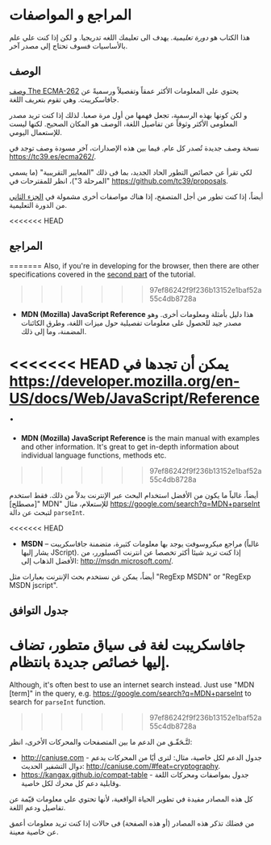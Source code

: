 # المراجع و المواصفات

هذا الكتاب هو _دورة تعليمية_. يهدف الى تعليمك اللغه تدريجيا. و لكن إذا كنت علي علم بالأساسيات فسوف تحتاج إلى مصدر آخر.

## الوصف

[وصف The ECMA-262](https://www.ecma-international.org/publications/standards/Ecma-262.htm) يحتوي على المعلومات الأكثر عمقاً وتفصيلاً ورسميةً عن جافاسكريبت. وهي تقوم بتعريف اللغة.

و لكن كونها بهذه الرسمية، تجعل فهمها من أول مرة صعبا. لذلك إذا كنت تريد مصدر المعلومى الأكثر وثوقاً عن تفاصيل اللغة، الوصف هو المكان الصحيح. لكنها ليست للإستعمال اليومي.

نسخة وصف جديدة تُصدر كل عام. فيما بين هذه الإصدارات، آخر مسودة وصف توجد في <https://tc39.es/ecma262/>.

لكي تقرأ عن خصائص التطور الحاد الجديد، بما فى ذلك "المعايير التقريبية" (ما يسمي "المرحلة 3")، انظر للمقترحات في <https://github.com/tc39/proposals>.

أيضاً، إذا كنت تطور من أجل المتصفح، إذا هناك مواصفات أخرى مشمولة في [الجزء الثاني](info:browser-environment) من الدورة التعليمية.

<<<<<<< HEAD
## المراجع
=======
Also, if you're in developing for the browser, then there are other specifications covered in the [second part](info:browser-environment) of the tutorial.
>>>>>>> 97ef86242f9f236b13152e1baf52a55c4db8728a

- **MDN (Mozilla) JavaScript Reference** هذا دليل بأمثلة ومعلومات أخرى. وهو مصدر جيد للحصول على معلومات تفصيلية حول ميزات اللغة، وطرق الكائنات المضمنة، وما إلى ذلك.

<<<<<<< HEAD
يمكن أن تجدها في <https://developer.mozilla.org/en-US/docs/Web/JavaScript/Reference>.
=======
- **MDN (Mozilla) JavaScript Reference** is the main manual with examples and other information. It's great to get in-depth information about individual language functions, methods etc.
>>>>>>> 97ef86242f9f236b13152e1baf52a55c4db8728a

أيضاً، غالباً ما يكون من الأفضل استخدام البحث عبر الإنترنت بدلاً من ذلك. فقط استخدم "[مصطلح] MDN" للإستعلام، مثال <https://google.com/search?q=MDN+parseInt> لتبحث عن دالة `parseInt`.

<<<<<<< HEAD
* **MSDN** – مراجع ميكروسوفت يوجد بها معلومات كثيرة، متضمنة جافاسكريبت (غالباً يشار إليها JScript). إذا كنت تريد شيئا أكثر تخصصا عن انترنت اكسبلورر، من الأفضل الذهاب إلى: <http://msdn.microsoft.com/>.

أيضاً، يمكن غن نستخدم بحث الإنترنت بعبارات مثل "RegExp MSDN" or "RegExp MSDN jscript".

## جدول التوافق

جافاسكريبت لغة فى سياق متطور، تضاف إليها خصائص جديدة بانتظام.
=======
Although, it's often best to use an internet search instead. Just use "MDN [term]" in the query, e.g. <https://google.com/search?q=MDN+parseInt> to search for `parseInt` function.
>>>>>>> 97ef86242f9f236b13152e1baf52a55c4db8728a

لتَّـحَقّـق من الدعم ما بين المتصفحات والمحركات الأخرى، انظر:

- <http://caniuse.com> - جدول الدعم لكل خاصية، مثال: لترى أيًا من المحركات يدعم دوال التشفير الحديث: <http://caniuse.com/#feat=cryptography>.
- <https://kangax.github.io/compat-table> - جدول بمواصفات ومحركات اللغة وقابلية دعم كل محرك لكل خاصية.

كل هذه المصادر مفيدة في تطوير الحياة الواقعية، لأنها تحتوي علي معلومات قيّمة عن تفاصيل ودعم اللغة.

من فضلك تذكر هذه المصادر (أو هذه الصفحة) فى حالات إذا كنت تريد معلومات أعمق عن خاصية معينة.
